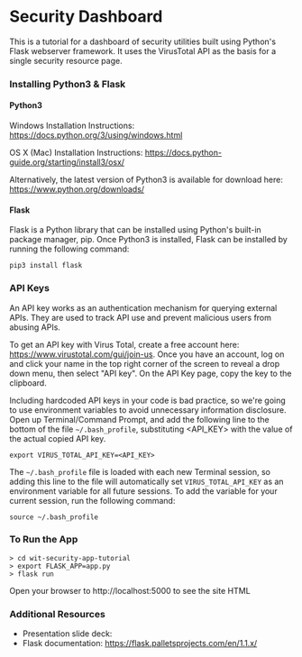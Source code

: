 Security Dashboard
==================

This is a tutorial for a dashboard of security utilities built using Python's Flask webserver framework. It uses the VirusTotal API as the basis for a single security resource page. 

### Installing Python3 & Flask

#### Python3

Windows Installation Instructions: https://docs.python.org/3/using/windows.html

OS X (Mac) Installation Instructions: https://docs.python-guide.org/starting/install3/osx/

Alternatively, the latest version of Python3 is available for download here: https://www.python.org/downloads/

#### Flask

Flask is a Python library that can be installed using Python's built-in package manager, pip. Once Python3 is installed, Flask can be installed by running the following command:

```pip3 install flask```

### API Keys

An API key works as an authentication mechanism for querying external APIs. They are used to track API use and prevent malicious users from abusing APIs.

To get an API key with Virus Total, create a free account here: https://www.virustotal.com/gui/join-us. Once you have an account, log on and click your name in the top right corner of the screen to reveal a drop down menu, then select "API key". On the API Key page, copy the key to the clipboard. 

Including hardcoded API keys in your code is bad practice, so we're going to use environment variables to avoid unnecessary information disclosure. Open up Terminal/Command Prompt, and add the following line to the bottom of the file `~/.bash_profile`, substituting <API_KEY> with the value of the actual copied API key. 

```export VIRUS_TOTAL_API_KEY=<API_KEY>```

The `~/.bash_profile` file is loaded with each new Terminal session, so adding this line to the file will automatically set `VIRUS_TOTAL_API_KEY` as an environment variable for all future sessions.  To add the variable for your current session, run the following command: 

```source ~/.bash_profile```


### To Run the App
```
> cd wit-security-app-tutorial
> export FLASK_APP=app.py
> flask run
```

Open your browser to http://localhost:5000 to see the site HTML

### Additional Resources
* Presentation slide deck:
* Flask documentation: https://flask.palletsprojects.com/en/1.1.x/ 
